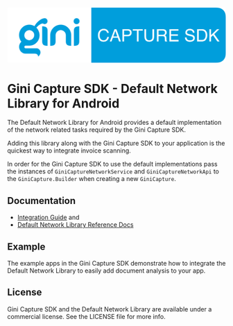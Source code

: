 ![Gini Capture SDK for Android](../logo.png)

Gini Capture SDK - Default Network Library for Android
======================================================

The Default Network Library for Android provides a default implementation of 
the network related tasks required by the Gini Capture SDK.

Adding this library along with the Gini Capture SDK to your application is the quickest way to
integrate invoice scanning.

In order for the Gini Capture SDK to use the default implementations pass the instances of 
`GiniCaptureNetworkService` and `GiniCaptureNetworkApi` to the `GiniCapture.Builder` when 
creating a new `GiniCapture`.

Documentation
-------------

* [Integration Guide](https://developer.gini.net/gini-mobile-android/capture-sdk/default-network/html/) and
* [Default Network Library Reference Docs](https://developer.gini.net/gini-mobile-android/capture-sdk/default-network/dokka/index.html)

Example
-------

The example apps in the Gini Capture SDK demonstrate how to integrate the Default Network Library 
to easily add document analysis to your app.

License
-------

Gini Capture SDK and the Default Network Library are available under a commercial license.
See the LICENSE file for more info.
